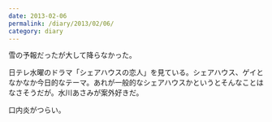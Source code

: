 ```yaml
---
date: 2013-02-06
permalink: /diary/2013/02/06/
category: diary
---
```


雪の予報だったが大して降らなかった。

日テレ水曜のドラマ「シェアハウスの恋人」を見ている。シェアハウス、ゲイとなかなか今日的なテーマ。あれが一般的なシェアハウスかというとそんなことはなさそうだが。水川あさみが案外好きだ。

口内炎がつらい。